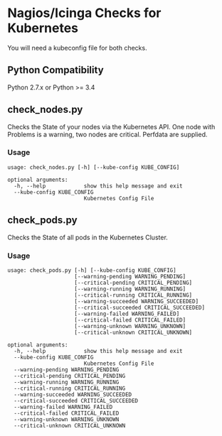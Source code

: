 # Nagios/Icinga Checks for Kubernetes

You will need a kubeconfig file for both checks.

## Python Compatibility

Python 2.7.x or Python >= 3.4

## check_nodes.py

Checks the State of your nodes via the Kubernetes API. One node with Problems is a warning, two nodes are critical. Perfdata are supplied.

### Usage
```
usage: check_nodes.py [-h] [--kube-config KUBE_CONFIG]

optional arguments:
  -h, --help            show this help message and exit
  --kube-config KUBE_CONFIG
                        Kubernetes Config File
```

## check_pods.py

Checks the State of all pods in the Kubernetes Cluster.

### Usage
```
usage: check_pods.py [-h] [--kube-config KUBE_CONFIG]
                     [--warning-pending WARNING_PENDING]
                     [--critical-pending CRITICAL_PENDING]
                     [--warning-running WARNING_RUNNING]
                     [--critical-running CRITICAL_RUNNING]
                     [--warning-succeeded WARNING_SUCCEEDED]
                     [--critical-succeeded CRITICAL_SUCCEEDED]
                     [--warning-failed WARNING_FAILED]
                     [--critical-failed CRITICAL_FAILED]
                     [--warning-unknown WARNING_UNKNOWN]
                     [--critical-unknown CRITICAL_UNKNOWN]

optional arguments:
  -h, --help            show this help message and exit
  --kube-config KUBE_CONFIG
                        Kubernetes Config File
  --warning-pending WARNING_PENDING
  --critical-pending CRITICAL_PENDING
  --warning-running WARNING_RUNNING
  --critical-running CRITICAL_RUNNING
  --warning-succeeded WARNING_SUCCEEDED
  --critical-succeeded CRITICAL_SUCCEEDED
  --warning-failed WARNING_FAILED
  --critical-failed CRITICAL_FAILED
  --warning-unknown WARNING_UNKNOWN
  --critical-unknown CRITICAL_UNKNOWN
```
 